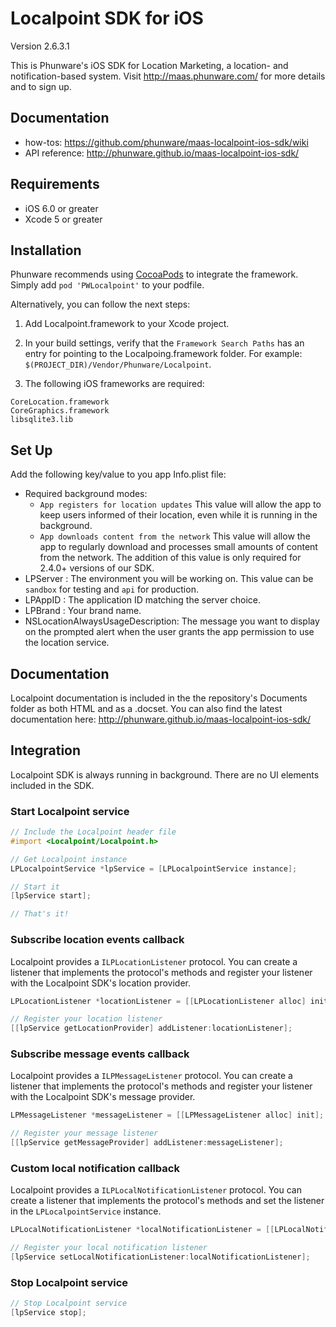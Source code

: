 Localpoint SDK for iOS
==================

Version 2.6.3.1

This is Phunware's iOS SDK for Location Marketing, a location- and notification-based system. Visit http://maas.phunware.com/ for more details and to sign up.

Documentation
------------
- how-tos: https://github.com/phunware/maas-localpoint-ios-sdk/wiki
- API reference: http://phunware.github.io/maas-localpoint-ios-sdk/


Requirements
------------

- iOS 6.0 or greater
- Xcode 5 or greater



Installation
------------

Phunware recommends using [CocoaPods](http://www.cocoapods.org) to integrate the framework. Simply add `pod 'PWLocalpoint'` to your podfile.

Alternatively, you can follow the next steps:

1. Add Localpoint.framework to your Xcode project.
2. In your build settings, verify that the `Framework Search Paths` has an entry for pointing to the Localpoing.framework folder. For example: `$(PROJECT_DIR)/Vendor/Phunware/Localpoint`.

3. The following iOS frameworks are required:
````
CoreLocation.framework
CoreGraphics.framework
libsqlite3.lib
````



Set Up
------------
Add the following key/value to you app Info.plist file:

* Required background modes:
    - `App registers for location updates` This value will allow the app to keep users informed of their location, even while it is running in the background.
    - `App downloads content from the network` This value will allow the app to regularly download and processes small amounts of content from the network. The addition of this value is only required for 2.4.0+ versions of our SDK.
* LPServer :  The environment you will be working on. This value can be `sandbox` for testing and `api` for production.
* LPAppID : The application ID matching the server choice.
* LPBrand :  Your brand name.
* NSLocationAlwaysUsageDescription: The message you want to display on the prompted alert when the user grants the app permission to use the location service.




Documentation
------------

Localpoint documentation is included in the the repository's Documents folder as both HTML and as a .docset. You can also find the latest documentation here: http://phunware.github.io/maas-localpoint-ios-sdk/



Integration
-----------

Localpoint SDK is always running in background. There are no UI elements included in the SDK.

### Start Localpoint service

````objective-c
// Include the Localpoint header file
#import <Localpoint/Localpoint.h>

// Get Localpoint instance
LPLocalpointService *lpService = [LPLocalpointService instance];

// Start it
[lpService start];

// That's it!
````


### Subscribe location events callback

Localpoint provides a `ILPLocationListener` protocol. You can create a listener that implements the protocol's methods and register your listener with the Localpoint SDK's location provider.

````objective-c
LPLocationListener *locationListener = [[LPLocationListener alloc] init];

// Register your location listener
[[lpService getLocationProvider] addListener:locationListener];
````

### Subscribe message events callback

Localpoint provides a `ILPMessageListener` protocol.  You can create a listener that implements the protocol's methods and register your listener with the Localpoint SDK's message provider.

````objective-c
LPMessageListener *messageListener = [[LPMessageListener alloc] init];

// Register your message listener
[[lpService getMessageProvider] addListener:messageListener];
````

### Custom local notification callback

Localpoint provides a `ILPLocalNotificationListener` protocol.  You can create a listener that implements the protocol's methods and set the listener in the `LPLocalpointService` instance.


````objective-c
LPLocalNotificationListener *localNotificationListener = [[LPLocalNotificationListener alloc] init];

// Register your local notification listener
[lpService setLocalNotificationListener:localNotificationListener];
````

### Stop Localpoint service

````objective-c
// Stop Localpoint service
[lpService stop];
````